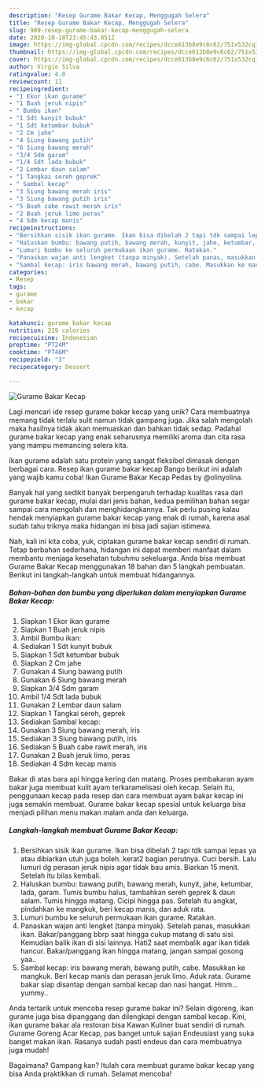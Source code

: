 ```yaml
---
description: "Resep Gurame Bakar Kecap, Menggugah Selera"
title: "Resep Gurame Bakar Kecap, Menggugah Selera"
slug: 989-resep-gurame-bakar-kecap-menggugah-selera
date: 2020-10-10T23:45:43.851Z
image: https://img-global.cpcdn.com/recipes/dcce613b8e9c6c62/751x532cq70/gurame-bakar-kecap-foto-resep-utama.jpg
thumbnail: https://img-global.cpcdn.com/recipes/dcce613b8e9c6c62/751x532cq70/gurame-bakar-kecap-foto-resep-utama.jpg
cover: https://img-global.cpcdn.com/recipes/dcce613b8e9c6c62/751x532cq70/gurame-bakar-kecap-foto-resep-utama.jpg
author: Virgie Silva
ratingvalue: 4.8
reviewcount: 11
recipeingredient:
- "1 Ekor ikan gurame"
- "1 Buah jeruk nipis"
- " Bumbu ikan"
- "1 Sdt kunyit bubuk"
- "1 Sdt ketumbar bubuk"
- "2 Cm jahe"
- "4 Siung bawang putih"
- "6 Siung bawang merah"
- "3/4 Sdm garam"
- "1/4 Sdt lada bubuk"
- "2 Lembar daun salam"
- "1 Tangkai sereh geprek"
- " Sambal kecap"
- "3 Siung bawang merah iris"
- "3 Siung bawang putih iris"
- "5 Buah cabe rawit merah iris"
- "2 Buah jeruk limo peras"
- "4 Sdm kecap manis"
recipeinstructions:
- "Bersihkan sisik ikan gurame. Ikan bisa dibelah 2 tapi tdk sampai lepas ya atau dibiarkan utuh juga boleh. kerat2 bagian perutnya. Cuci bersih. Lalu lumuri dg perasan jeruk nipis agar tidak bau amis. Biarkan 15 menit. Setelah itu bilas kembali."
- "Haluskan bumbu: bawang putih, bawang merah, kunyit, jahe, ketumbar, lada, garam. Tumis bumbu halus, tambahkan sereh geprek &amp; daun salam. Tumis hingga matang. Cicipi hingga pas. Setelah itu angkat, pindahkan ke mangkuk, beri kecap manis, dan aduk rata."
- "Lumuri bumbu ke seluruh permukaan ikan gurame. Ratakan."
- "Panaskan wajan anti lengket (tanpa minyak). Setelah panas, masukkan ikan. Bakar/panggang bbrp saat hingga cukup matang di satu sisi. Kemudian balik ikan di sisi lainnya. Hati2 saat membalik agar ikan tidak hancur. Bakar/panggang ikan hingga matang, jangan sampai gosong yaa.."
- "Sambal kecap: iris bawang merah, bawang putih, cabe. Masukkan ke mangkuk. Beri kecap manis dan perasan jeruk limo. Aduk rata. Gurame bakar siap disantap dengan sambal kecap dan nasi hangat. Hmm... yummy.."
categories:
- Resep
tags:
- gurame
- bakar
- kecap

katakunci: gurame bakar kecap 
nutrition: 219 calories
recipecuisine: Indonesian
preptime: "PT24M"
cooktime: "PT46M"
recipeyield: "3"
recipecategory: Dessert

---
```



![Gurame Bakar Kecap](https://img-global.cpcdn.com/recipes/dcce613b8e9c6c62/751x532cq70/gurame-bakar-kecap-foto-resep-utama.jpg)

Lagi mencari ide resep gurame bakar kecap yang unik? Cara membuatnya memang tidak terlalu sulit namun tidak gampang juga. Jika salah mengolah maka hasilnya tidak akan memuaskan dan bahkan tidak sedap. Padahal gurame bakar kecap yang enak seharusnya memiliki aroma dan cita rasa yang mampu memancing selera kita.

Ikan gurame adalah satu protein yang sangat fleksibel dimasak dengan berbagai cara. Resep ikan gurame bakar kecap Bango berikut ini adalah yang wajib kamu coba! Ikan Gurame Bakar Kecap Pedas by @olinyolina.

Banyak hal yang sedikit banyak berpengaruh terhadap kualitas rasa dari gurame bakar kecap, mulai dari jenis bahan, kedua pemilihan bahan segar sampai cara mengolah dan menghidangkannya. Tak perlu pusing kalau hendak menyiapkan gurame bakar kecap yang enak di rumah, karena asal sudah tahu triknya maka hidangan ini bisa jadi sajian istimewa.


Nah, kali ini kita coba, yuk, ciptakan gurame bakar kecap sendiri di rumah. Tetap berbahan sederhana, hidangan ini dapat memberi manfaat dalam membantu menjaga kesehatan tubuhmu sekeluarga. Anda bisa membuat Gurame Bakar Kecap menggunakan 18 bahan dan 5 langkah pembuatan. Berikut ini langkah-langkah untuk membuat hidangannya.

<!--inarticleads1-->

##### Bahan-bahan dan bumbu yang diperlukan dalam menyiapkan Gurame Bakar Kecap:

1. Siapkan 1 Ekor ikan gurame
1. Siapkan 1 Buah jeruk nipis
1. Ambil  Bumbu ikan:
1. Sediakan 1 Sdt kunyit bubuk
1. Siapkan 1 Sdt ketumbar bubuk
1. Siapkan 2 Cm jahe
1. Gunakan 4 Siung bawang putih
1. Gunakan 6 Siung bawang merah
1. Siapkan 3/4 Sdm garam
1. Ambil 1/4 Sdt lada bubuk
1. Gunakan 2 Lembar daun salam
1. Siapkan 1 Tangkai sereh, geprek
1. Sediakan  Sambal kecap:
1. Gunakan 3 Siung bawang merah, iris
1. Sediakan 3 Siung bawang putih, iris
1. Sediakan 5 Buah cabe rawit merah, iris
1. Gunakan 2 Buah jeruk limo, peras
1. Sediakan 4 Sdm kecap manis


Bakar di atas bara api hingga kering dan matang. Proses pembakaran ayam bakar juga membuat kulit ayam terkaramelisasi oleh kecap. Selain itu, penggunaan kecap pada resep dan cara membuat ayam bakar kecap ini juga semakin membuat. Gurame bakar kecap spesial untuk keluarga bisa menjadi pilihan menu makan malam anda dan keluarga. 

<!--inarticleads2-->

##### Langkah-langkah membuat Gurame Bakar Kecap:

1. Bersihkan sisik ikan gurame. Ikan bisa dibelah 2 tapi tdk sampai lepas ya atau dibiarkan utuh juga boleh. kerat2 bagian perutnya. Cuci bersih. Lalu lumuri dg perasan jeruk nipis agar tidak bau amis. Biarkan 15 menit. Setelah itu bilas kembali.
1. Haluskan bumbu: bawang putih, bawang merah, kunyit, jahe, ketumbar, lada, garam. Tumis bumbu halus, tambahkan sereh geprek &amp; daun salam. Tumis hingga matang. Cicipi hingga pas. Setelah itu angkat, pindahkan ke mangkuk, beri kecap manis, dan aduk rata.
1. Lumuri bumbu ke seluruh permukaan ikan gurame. Ratakan.
1. Panaskan wajan anti lengket (tanpa minyak). Setelah panas, masukkan ikan. Bakar/panggang bbrp saat hingga cukup matang di satu sisi. Kemudian balik ikan di sisi lainnya. Hati2 saat membalik agar ikan tidak hancur. Bakar/panggang ikan hingga matang, jangan sampai gosong yaa..
1. Sambal kecap: iris bawang merah, bawang putih, cabe. Masukkan ke mangkuk. Beri kecap manis dan perasan jeruk limo. Aduk rata. Gurame bakar siap disantap dengan sambal kecap dan nasi hangat. Hmm... yummy..


Anda tertarik untuk mencoba resep gurame bakar ini? Selain digoreng, ikan gurame juga bisa dipanggang dan dilengkapi dengan sambal kecap. Kini, ikan gurame bakar ala restoran bisa Kawan Kuliner buat sendiri di rumah. Gurame Goreng Acar Kecap, pas banget untuk sajian Endeusiast yang suka banget makan ikan. Rasanya sudah pasti endeus dan cara membuatnya juga mudah! 

Bagaimana? Gampang kan? Itulah cara membuat gurame bakar kecap yang bisa Anda praktikkan di rumah. Selamat mencoba!
